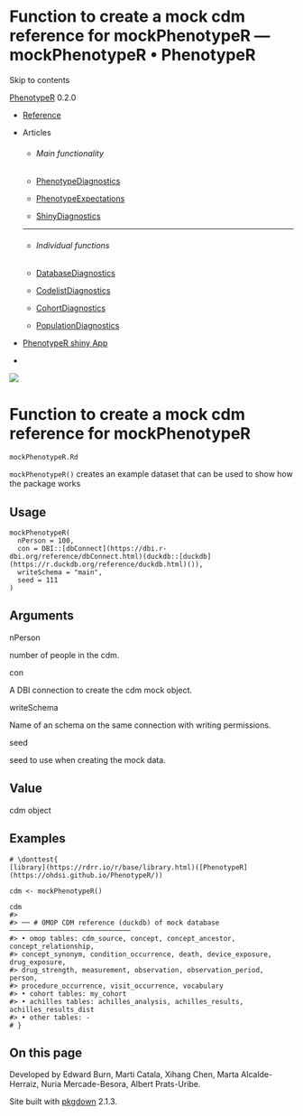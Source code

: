 # Function to create a mock cdm reference for mockPhenotypeR — mockPhenotypeR • PhenotypeR

Skip to contents

[PhenotypeR](../index.html) 0.2.0

  * [Reference](../reference/index.html)
  * Articles
    * ###### Main functionality

    * [PhenotypeDiagnostics](../articles/PhenotypeDiagnostics.html)
    * [PhenotypeExpectations](../articles/PhenotypeExpectations.html)
    * [ShinyDiagnostics](../articles/ShinyDiagnostics.html)
    * * * *

    * ###### Individual functions

    * [DatabaseDiagnostics](../articles/DatabaseDiagnostics.html)
    * [CodelistDiagnostics](../articles/CodelistDiagnostics.html)
    * [CohortDiagnostics](../articles/CohortDiagnostics.html)
    * [PopulationDiagnostics](../articles/PopulationDiagnostics.html)
  * [PhenotypeR shiny App](https://dpa-pde-oxford.shinyapps.io/PhenotypeRShiny/)


  * [](https://github.com/OHDSI/PhenotypeR)



![](../logo.png)

# Function to create a mock cdm reference for mockPhenotypeR

`mockPhenotypeR.Rd`

`mockPhenotypeR()` creates an example dataset that can be used to show how the package works

## Usage
    
    
    mockPhenotypeR(
      nPerson = 100,
      con = DBI::[dbConnect](https://dbi.r-dbi.org/reference/dbConnect.html)(duckdb::[duckdb](https://r.duckdb.org/reference/duckdb.html)()),
      writeSchema = "main",
      seed = 111
    )

## Arguments

nPerson
    

number of people in the cdm.

con
    

A DBI connection to create the cdm mock object.

writeSchema
    

Name of an schema on the same connection with writing permissions.

seed
    

seed to use when creating the mock data.

## Value

cdm object

## Examples
    
    
    # \donttest{
    [library](https://rdrr.io/r/base/library.html)([PhenotypeR](https://ohdsi.github.io/PhenotypeR/))
    
    cdm <- mockPhenotypeR()
    
    cdm
    #> 
    #> ── # OMOP CDM reference (duckdb) of mock database ──────────────────────────────
    #> • omop tables: cdm_source, concept, concept_ancestor, concept_relationship,
    #> concept_synonym, condition_occurrence, death, device_exposure, drug_exposure,
    #> drug_strength, measurement, observation, observation_period, person,
    #> procedure_occurrence, visit_occurrence, vocabulary
    #> • cohort tables: my_cohort
    #> • achilles tables: achilles_analysis, achilles_results, achilles_results_dist
    #> • other tables: -
    # }
    

## On this page

Developed by Edward Burn, Marti Catala, Xihang Chen, Marta Alcalde-Herraiz, Nuria Mercade-Besora, Albert Prats-Uribe.

Site built with [pkgdown](https://pkgdown.r-lib.org/) 2.1.3.
